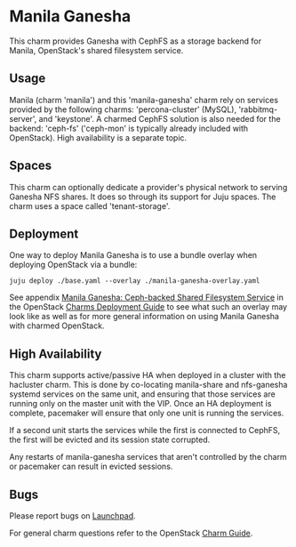 # Manila Ganesha

This charm provides Ganesha with CephFS as a storage backend for Manila,
OpenStack's shared filesystem service.

## Usage

Manila (charm 'manila') and this 'manila-ganesha' charm rely on services
provided by the following charms: 'percona-cluster' (MySQL), 'rabbitmq-server',
and 'keystone'. A charmed CephFS solution is also needed for the backend:
'ceph-fs' ('ceph-mon' is typically already included with OpenStack). High
availability is a separate topic.

## Spaces

This charm can optionally dedicate a provider's physical network to serving
Ganesha NFS shares. It does so through its support for Juju spaces. The charm
uses a space called 'tenant-storage'.

## Deployment

One way to deploy Manila Ganesha is to use a bundle overlay when deploying
OpenStack via a bundle:

    juju deploy ./base.yaml --overlay ./manila-ganesha-overlay.yaml

See appendix [Manila Ganesha: Ceph-backed Shared Filesystem
Service][cdg-appendix-q] in the OpenStack [Charms Deployment Guide][cdg] to see
what such an overlay may look like as well as for more general information on
using Manila Ganesha with charmed OpenStack.

## High Availability ##

This charm supports active/passive HA when deployed in a cluster with the
hacluster charm. This is done by co-locating manila-share and nfs-ganesha
systemd services on the same unit, and ensuring that those services are
running only on the master unit with the VIP. Once an HA deployment is
complete, pacemaker will ensure that only one unit is running the services.

If a second unit starts the services while the first is connected to CephFS,
the first will be evicted and its session state corrupted.

Any restarts of manila-ganesha services that aren't controlled by the
charm or pacemaker can result in evicted sessions.

## Bugs

Please report bugs on [Launchpad][lp-bugs-charm-manila-ganesha].

For general charm questions refer to the OpenStack [Charm Guide][cg].

<!-- LINKS -->

[cg]: https://docs.openstack.org/charm-guide
[cdg]: https://docs.openstack.org/project-deploy-guide/charm-deployment-guide
[cdg-appendix-q]: https://docs.openstack.org/project-deploy-guide/charm-deployment-guide/latest/app-manila-ganesha.html
[lp-bugs-charm-manila-ganesha]: https://bugs.launchpad.net/charm-manila-ganesha/+filebug
